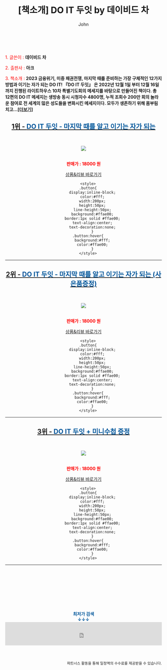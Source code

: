 ﻿---
layout: post
title:  "[책소개] DO IT 두잇 by 데이비드 차"
author: John
categories: [ 도서 ]
tags: [  ]
image: https://search1.kakaocdn.net/thumb/R120x174.q85/?fname=http%3A%2F%2Ft1.daumcdn.net%2Flbook%2Fimage%2F6280950%3Ftimestamp%3D20230304171612 
description: "[책소개] DO IT 두잇 by 데이비드 차"
toc: true
toc_sticky: true
---

<br>
<p>
<font color='#ff0000'>1. 글쓴이 : </font><b>데이비드 차</b>
<p>
<font color='#ff0000'>2. 출판사 : </font><b>아크</b>
<p>
<font color='#ff0000'>3. 책소개 : </font><b>2023 금융위기, 미중 패권전쟁, 마지막 때를 준비하는 가장 구체적인 12가지 방법과 이기는 자가 되는 DO IT! 『DO IT 두잇』 은 2022년 12월 1일 부터 12월 16일 까지 진행된 라이트하우스 10차 특별기도회의 메세지를 바탕으로 만들어진 책이다. 총 12편의 DO IT 메세지는 생방송 동시 시청자수 4800명, 누적 조회수 200만 회의 놀라운 참여로 전 세계의 많은 성도들을 변화시킨 메세지이다.  모두가 생존하기 위해 몸부림치고...<a href="https://link.coupang.com/re/AFFSDP?lptag=AF7307611&pageKey=7138290315&itemId=17916681281&vendorItemId=85201768935&traceid=V0-153-b1be14c41f972ac0&requestid=20230305113720091440656" target="_blank">[더보기]</a></b>
<p>
    
<center><h2><a href="https://link.coupang.com/re/AFFSDP?lptag=AF7307611&pageKey=7138290315&itemId=17916681281&vendorItemId=85201768935&traceid=V0-153-b1be14c41f972ac0&requestid=20230305113720091440656" target="_blank"><b>1위 - <font color='#01579B'>DO IT 두잇 - 마지막 때를 알고 이기는 자가 되는</font></b></a></h2><br>

<a href="https://link.coupang.com/re/AFFSDP?lptag=AF7307611&pageKey=7138290315&itemId=17916681281&vendorItemId=85201768935&traceid=V0-153-b1be14c41f972ac0&requestid=20230305113720091440656" target="_blank"><img src="https://static.coupangcdn.com/image/vendor_inventory/95f2/22493f3773b8f4a52a6f625fd8d346a7b99626f494ea0e18a6a6aee83b76.png"></a><br><br>

<b><font color='#ff0000'>판매가 : 18000 원</font></b><br>

<a href="https://link.coupang.com/re/AFFSDP?lptag=AF7307611&pageKey=7138290315&itemId=17916681281&vendorItemId=85201768935&traceid=V0-153-b1be14c41f972ac0&requestid=20230305113720091440656" target="_blank" class="button">상품&리뷰 바로가기</a><p>

        <style>
        .button{
            display:inline-block;
            color:#fff;
            width:200px;
            height:50px;
            line-height:50px;
            background:#ffae00;
            border:1px solid #ffae00;
            text-align:center;
            text-decoration:none;
            }
        .button:hover{
            background:#fff;
            color:#ffae00;
            }
        </style>

<hr>

<center><h2><a href="https://link.coupang.com/re/AFFSDP?lptag=AF7307611&pageKey=7140797235&itemId=17927496816&vendorItemId=85089857258&traceid=V0-153-025551cd13c6fbb2&requestid=20230305113720091440656" target="_blank"><b>2위 - <font color='#01579B'>DO IT 두잇 - 마지막 때를 알고 이기는 자가 되는 (사은품증정)</font></b></a></h2><br>

<a href="https://link.coupang.com/re/AFFSDP?lptag=AF7307611&pageKey=7140797235&itemId=17927496816&vendorItemId=85089857258&traceid=V0-153-025551cd13c6fbb2&requestid=20230305113720091440656" target="_blank"><img src="https://static.coupangcdn.com/image/vendor_inventory/9cc9/f7d73bf31541e38bccdceb17fbe24ed3e4f909d25c2af1429b831cff6174.jpg"></a><br><br>

<b><font color='#ff0000'>판매가 : 18000 원</font></b><br>

<a href="https://link.coupang.com/re/AFFSDP?lptag=AF7307611&pageKey=7140797235&itemId=17927496816&vendorItemId=85089857258&traceid=V0-153-025551cd13c6fbb2&requestid=20230305113720091440656" target="_blank" class="button">상품&리뷰 바로가기</a><p>

        <style>
        .button{
            display:inline-block;
            color:#fff;
            width:200px;
            height:50px;
            line-height:50px;
            background:#ffae00;
            border:1px solid #ffae00;
            text-align:center;
            text-decoration:none;
            }
        .button:hover{
            background:#fff;
            color:#ffae00;
            }
        </style>

<hr>

<center><h2><a href="https://link.coupang.com/re/AFFSDP?lptag=AF7307611&pageKey=7148975727&itemId=17969249744&vendorItemId=85126513938&traceid=V0-153-8389101ad87d3453&requestid=20230305113720091440656" target="_blank"><b>3위 - <font color='#01579B'>DO IT 두잇 + 미니수첩 증정</font></b></a></h2><br>

<a href="https://link.coupang.com/re/AFFSDP?lptag=AF7307611&pageKey=7148975727&itemId=17969249744&vendorItemId=85126513938&traceid=V0-153-8389101ad87d3453&requestid=20230305113720091440656" target="_blank"><img src="https://static.coupangcdn.com/image/vendor_inventory/e9b5/d492edb20c67e5817db02dce41f3569014fc80144eb1e29e69289f28c0d0.jpg"></a><br><br>

<b><font color='#ff0000'>판매가 : 18000 원</font></b><br>

<a href="https://link.coupang.com/re/AFFSDP?lptag=AF7307611&pageKey=7148975727&itemId=17969249744&vendorItemId=85126513938&traceid=V0-153-8389101ad87d3453&requestid=20230305113720091440656" target="_blank" class="button">상품&리뷰 바로가기</a><p>

        <style>
        .button{
            display:inline-block;
            color:#fff;
            width:200px;
            height:50px;
            line-height:50px;
            background:#ffae00;
            border:1px solid #ffae00;
            text-align:center;
            text-decoration:none;
            }
        .button:hover{
            background:#fff;
            color:#ffae00;
            }
        </style>

<hr>

<br><br><br><br><br><br><br>
<center><b><font color='#01579B' size='medium'>최저가 검색<br>
↓↓↓</font></b></center>
<center><iframe src="https://coupa.ng/b1Tbjx" width="100%" height="75" frameborder="0" scrolling="no" referrerpolicy="unsafe-url"></iframe></center>
<br><br>
<p>
<small>
    <div align="right">파트너스 활동을 통해 일정액의 수수료를 제공받을 수 있습니다.</div>
</small>
</p>
